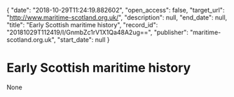 {
  "date": "2018-10-29T11:24:19.882602", 
  "open_access": false, 
  "target_url": "http://www.maritime-scotland.org.uk/", 
  "description": null, 
  "end_date": null, 
  "title": "Early Scottish maritime history", 
  "record_id": "20181029T112419/I/GnmbZc1rV1X1Qa48A2ug==", 
  "publisher": "maritime-scotland.org.uk", 
  "start_date": null
}

# Early Scottish maritime history

None